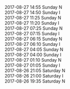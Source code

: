 2017-08-27 14:55 Sunday  N  
2017-08-27 14:50 Sunday  I  
2017-08-27 11:25 Sunday  N  
2017-08-27 11:20 Sunday  I  
2017-08-27 07:25 Sunday  N  
2017-08-27 07:15 Sunday  I  
2017-08-27 06:15 Sunday  N  
2017-08-27 06:10 Sunday  I  
2017-08-27 04:05 Sunday  N  
2017-08-27 04:00 Sunday  I  
2017-08-27 01:10 Sunday  N  
2017-08-27 01:05 Sunday  I  
2017-08-26 21:05 Saturday  N  
2017-08-26 21:00 Saturday  I  
2017-08-26 19:35 Saturday  N  
